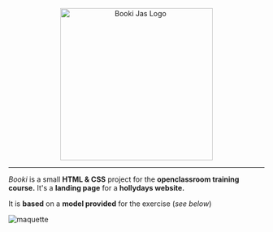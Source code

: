 <p align="center">
   <img height="300px" src="https://zupimages.net/up/22/24/hk9a.png" alt="Booki Jas Logo">
</p>
<hr>

_Booki_ is a small **HTML & CSS** project for the **openclassroom training course.**
It's a **landing page** for a **hollydays website.**

It is **based** on a **model provided** for the exercise (_see below_)


  <img src="https://i.postimg.cc/Qdm9wRDy/Desktop-1.png" alt="maquette">

